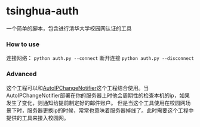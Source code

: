 # tsinghua-auth
一个简单的脚本，包含进行清华大学校园网认证的工具
### How to use

连接网络：
`python auth.py --connect`
断开连接
`python auth.py --disconnect`

### Advanced
这个工程可以和[AutoIPChangeNotifier](https://github.com/huangy10/AutoIPChangeNotifier)这个工程结合使用。当AutoIPChangeNotifier部署在你的服务器上时他会周期性的检查本机的ip，如果发生了变化，则通知给提前制定好的邮件账户。
但是当这个工具使用在校园网场景下时，服务器更换ip的时候，常常也意味着服务器掉线了。此时需要这个工程中提供的工具来接入校园网。
